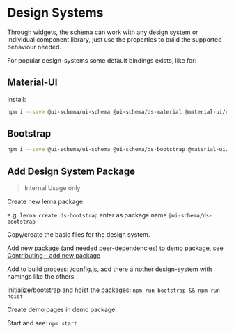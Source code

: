 # Design Systems

Through widgets, the schema can work with any design system or individual component library, just use the properties to build the supported behaviour needed.

For popular design-systems some default bindings exists, like for:

## Material-UI

Install:

```bash
npm i --save @ui-schema/ui-schema @ui-schema/ds-material @material-ui/core @material-ui/icons immutable
```

## Bootstrap

```bash
npm i --save @ui-schema/ui-schema @ui-schema/ds-bootstrap @material-ui/core @material-ui/icons immutable
```

## Add Design System Package

> Internal Usage only

Create new lerna package:

e.g. `lerna create ds-bootstrap` enter as package name `@ui-schema/ds-bootstrap`

Copy/create the basic files for the design system.

Add new package (and needed peer-dependencies) to demo package, see [Contributing - add new package](../../README.md#contributing)

Add to build process: [/config.js](../../config.js), add there a nother design-system with namings like the others.

Initialize/bootstrap and hoist the packages: `npm run bootstrap && npm run hoist`

Create demo pages in demo package.

Start and see: `npm start`
